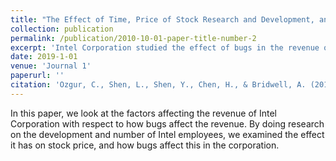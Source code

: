 ```yaml
---
title: "The Effect of Time, Price of Stock Research and Development, and Number of Bugs on Net Revenue for Intel Corporation"
collection: publication
permalink: /publication/2010-10-01-paper-title-number-2
excerpt: 'Intel Corporation studied the effect of bugs in the revenue of the company. In this paper, we look at the factors affecting the revenue of Intel Corporation with respect to how bugs affect the revenue. By doing research on the development and number of Intel employees, we examined the effect it has on stock price, and how bugs affect this in the corporation.'
date: 2019-1-01
venue: 'Journal 1'
paperurl: ''
citation: 'Ozgur, C., Shen, L., Shen, Y., Chen, H., & Bridwell, A. (2019). The Effect of Time, Price of Stock Research and Development, and Number of Bugs on Net Revenue for Intel Corporation. Engineering and Technology Quarterly Reviews, 2(1).'
---
```


In this paper, we look at the factors affecting the revenue of Intel Corporation with respect to how bugs affect the revenue. By doing research on the development and number of Intel employees, we examined the effect it has on stock price, and how bugs affect this in the corporation.

